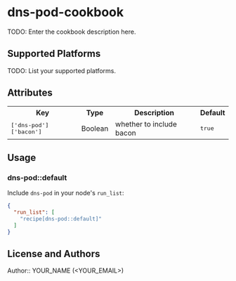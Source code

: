 # dns-pod-cookbook

TODO: Enter the cookbook description here.

## Supported Platforms

TODO: List your supported platforms.

## Attributes

<table>
  <tr>
    <th>Key</th>
    <th>Type</th>
    <th>Description</th>
    <th>Default</th>
  </tr>
  <tr>
    <td><tt>['dns-pod']['bacon']</tt></td>
    <td>Boolean</td>
    <td>whether to include bacon</td>
    <td><tt>true</tt></td>
  </tr>
</table>

## Usage

### dns-pod::default

Include `dns-pod` in your node's `run_list`:

```json
{
  "run_list": [
    "recipe[dns-pod::default]"
  ]
}
```

## License and Authors

Author:: YOUR_NAME (<YOUR_EMAIL>)
